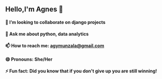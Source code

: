## Hello,I'm Agnes 👋

#### 👯 I’m looking to collaborate on django projects  
#### 💬 Ask me about python, data analytics  
#### 📫 How to reach me: agymunzala@gmail.com  
#### 😄 Pronouns: She/Her  
#### ⚡ Fun fact: Did you know that if you don't give up you are still winning!


<!--
**aghee/aghee** is a ✨ _special_ ✨ repository because its `README.md` (this file) appears on your GitHub profile.

Here are some ideas to get you started:

- 🔭 I’m currently working on ...
- 🌱 I’m currently learning ...
- 👯 I’m looking to collaborate on data analytics, and django projects
- 🤔 I’m looking for help with ...
- 💬 Ask me about python,django, data analytics
- 📫 How to reach me: agymunzala@gmail.com
- 😄 Pronouns: She/Her
- ⚡ Fun fact: Did you know if you don't give up you are still winning!
-->
